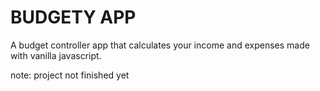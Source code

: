 # BUDGETY APP

A budget controller app that calculates your income and expenses made with vanilla javascript.

note: project not finished yet
